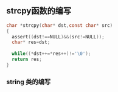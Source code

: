   ## strcpy函数的编写

```c
char *strcpy(char* dst,const char* src)
{
  assert((dst!==NULL)&&(src!=NULL));
  char* res=dst;
  
  while((*dst++=*res++)!='\0');
  return res;
}

```

### string 类的编写

